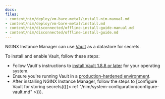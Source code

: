 ```yaml
---
docs:
files:
- content/nim/deploy/vm-bare-metal/install-nim-manual.md
- content/nim/deploy/vm-bare-metal/install.md
- content/nim/disconnected/offline-install-guide-manual.md
- content/nim/disconnected/offline-install-guide.md
---
```


NGINX Instance Manager can use [Vault](https://www.vaultproject.io/) as a datastore for secrets.

To install and enable Vault, follow these steps:

- Follow Vault's instructions to [install Vault 1.8.8 or later](https://developer.hashicorp.com/vault/install) for your operating system.
- Ensure you're running Vault in a [production-hardened environment](https://learn.hashicorp.com/tutorials/vault/production-hardening).
- After installing NGINX Instance Manager, follow the steps to [configure Vault for storing secrets]({{< ref "/nim/system-configuration/configure-vault.md" >}}).
